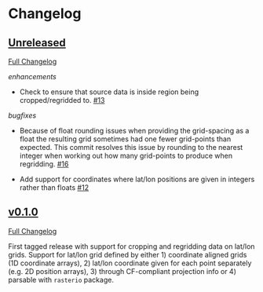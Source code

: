 # Changelog


## [Unreleased](https://github.com/leifdenby/regridcart/tree/HEAD)

[Full Changelog](https://github.com/leifdenby/regridcart/compare/v0.1.0...)

*enhancements*

- Check to ensure that source data is inside region being cropped/regridded to.
  [\#13](https://github.com/leifdenby/regridcart/pull/13)

*bugfixes*

- Because of float rounding issues when providing the grid-spacing as a float
  the resulting grid sometimes had one fewer grid-points than expected. This
  commit resolves this issue by rounding to the nearest integer when working
  out how many grid-points to produce when regridding.
  [\#16](https://github.com/leifdenby/regridcart/pull/16)

- Add support for coordinates where lat/lon positions are given in integers
  rather than floats [\#12](https://github.com/leifdenby/regridcart/pull/12)


## [v0.1.0](https://github.com/leifdenby/regridcart/tree/v0.1.0)

[Full Changelog](https://github.com/leifdenby/regridcart/compare/...v0.1.0)

First tagged release with support for cropping and regridding data on lat/lon
grids. Support for lat/lon grid defined by either 1) coordinate aligned grids
(1D coordinate arrays), 2) lat/lon coordinate given for each point separately
(e.g. 2D position arrays), 3) through CF-compliant projection info or 4)
parsable with `rasterio` package.
